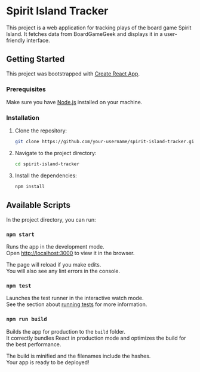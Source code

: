 # Spirit Island Tracker

This project is a web application for tracking plays of the board game Spirit Island. It fetches data from BoardGameGeek and displays it in a user-friendly interface.

## Getting Started

This project was bootstrapped with [Create React App](https://github.com/facebook/create-react-app).

### Prerequisites

Make sure you have [Node.js](https://nodejs.org/) installed on your machine.

### Installation

1. Clone the repository:
   ```sh
   git clone https://github.com/your-username/spirit-island-tracker.git
   ```
2. Navigate to the project directory:
   ```sh
   cd spirit-island-tracker
   ```
3. Install the dependencies:
   ```sh
   npm install
   ```

## Available Scripts

In the project directory, you can run:

### `npm start`

Runs the app in the development mode.\
Open [http://localhost:3000](http://localhost:3000) to view it in the browser.

The page will reload if you make edits.\
You will also see any lint errors in the console.

### `npm test`

Launches the test runner in the interactive watch mode.\
See the section about [running tests](https://facebook.github.io/create-react-app/docs/running-tests) for more information.

### `npm run build`

Builds the app for production to the `build` folder.\
It correctly bundles React in production mode and optimizes the build for the best performance.

The build is minified and the filenames include the hashes.\
Your app is ready to be deployed!
